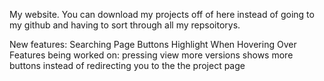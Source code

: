 My website.
You can download my projects off of here instead of going to my github and having to sort through all my repsoitorys.

New features:
    Searching
    Page Buttons Highlight When Hovering Over
Features being worked on:
    pressing view more versions shows more buttons instead of redirecting you to the the project page

